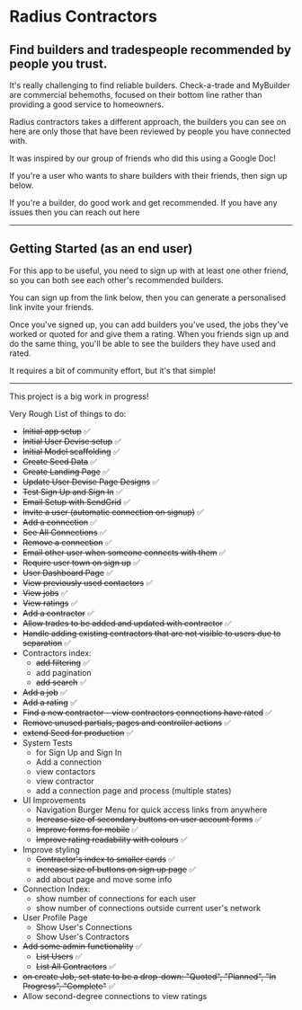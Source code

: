 # Radius Contractors

## Find builders and tradespeople recommended by people you trust.

It's really challenging to find reliable builders. 
Check-a-trade and MyBuilder are commercial behemoths, focused on their bottom line rather than providing a good service to homeowners.

Radius contractors takes a different approach, the builders you can see on here are only those that have been reviewed by people you have connected with.

It was inspired by our group of friends who did this using a Google Doc!



If you're a user who wants to share builders with their friends, then sign up below.

If you're a builder, do good work and get recommended. If you have any issues then you can reach out here

---

## Getting Started (as an end user)

For this app to be useful, you need to sign up with at least one other friend, so you can both see each other's recommended builders.

You can sign up from the link below, then you can generate a personalised link invite your friends.

Once you've signed up, you can add builders you've used, the jobs they've worked or quoted for and give them a rating. When you friends sign up and do the same thing, you'll be able to see the builders they have used and rated.

It requires a bit of community effort, but it's that simple!

---

This project is a big work in progress!

Very Rough List of things to do:
- ~~Initial app setup~~ ✅
- ~~Initial User Devise setup~~ ✅
- ~~Initial Model scaffolding~~ ✅
- ~~Create Seed Data~~ ✅
- ~~Create Landing Page~~ ✅
- ~~Update User Devise Page Designs~~ ✅
- ~~Test Sign Up and Sign In~~ ✅
- ~~Email Setup with SendGrid~~ ✅
- ~~Invite a user (automatic connection on signup)~~ ✅
- ~~Add a connection~~ ✅
- ~~See All Connections~~ ✅
- ~~Remove a connection~~ ✅
- ~~Email other user when someone connects with them~~ ✅
- ~~Require user town on sign up~~ ✅
- ~~User Dashboard Page~~ ✅
- ~~View previously used contactors~~ ✅
- ~~View jobs~~ ✅
- ~~View ratings~~ ✅
- ~~Add a contractor~~ ✅
- ~~Allow trades to be added and updated with contractor~~ ✅
- ~~Handle adding existing contractors that are not visible to users due to separation~~ ✅
- Contractors index: 
  - ~~add filtering~~ ✅
  - add pagination
  - ~~add search~~ ✅
- ~~Add a job~~ ✅
- ~~Add a rating~~ ✅
- ~~Find a new contractor - view contractors connections have rated~~ ✅
- ~~Remove unused partials, pages and controller actions~~ ✅
- ~~extend Seed for production~~ ✅
- System Tests
  - for Sign Up and Sign In
  - Add a connection
  - view contactors
  - view contractor
  - add a connection page and process (multiple states)
- UI Improvements
  - Navigation Burger Menu for quick access links from anywhere
  - ~~Increase size of secondary buttons on user account forms~~ ✅
  - ~~Improve forms for mobile~~ ✅
  - ~~Improve rating readability with colours~~ ✅
- Improve styling
  - ~~Contractor's index to smaller cards~~ ✅
  - ~~increase size of buttons on sign up page~~ ✅
  - add about page and move some info
- Connection Index:
  - show number of connections for each user 
  - show number of connections outside current user's network
- User Profile Page
  - Show User's Connections
  - Show User's Contractors
- ~~Add some admin functionality~~ ✅
  - ~~List Users~~ ✅
  - ~~List All Contractors~~ ✅
- ~~on create Job, set state to be a drop-down: "Quoted", "Planned", "In Progress", "Complete"~~ ✅
- Allow second-degree connections to view ratings

